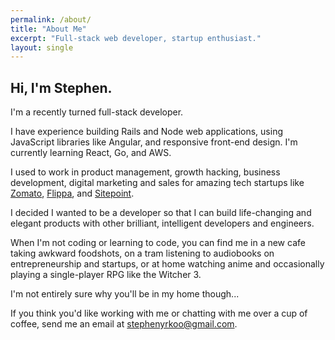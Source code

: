 ```yaml
---
permalink: /about/
title: "About Me"
excerpt: "Full-stack web developer, startup enthusiast."
layout: single
---
```

## Hi, I'm Stephen.


I'm a recently turned full-stack developer.

I have experience building Rails and Node web applications, using JavaScript libraries like Angular, and responsive front-end design. I'm currently learning React, Go, and AWS.


I used to work in product management, growth hacking, business development, digital marketing and sales for amazing tech startups like [Zomato][zomato], [Flippa][flippa], and [Sitepoint][sitepoint]. 

I decided I wanted to be a developer so that I can build life-changing and elegant products with other brilliant, intelligent developers and engineers.


When I'm not coding or learning to code, you can find me in a new cafe taking awkward foodshots, on a tram listening to audiobooks on entrepreneurship and startups, or at home watching anime and occasionally playing a single-player RPG like the Witcher 3.

I'm not entirely sure why you'll be in my home though...


If you think you'd like working with me or chatting with me over a cup of coffee, send me an email at [stephenyrkoo@gmail.com][gmail].

[zomato]: https://www.zomato.com
[flippa]: https://flippa.com
[sitepoint]: https://www.sitepoint.com/
[gmail]: mailto:stephenyrkoo@gmail.com